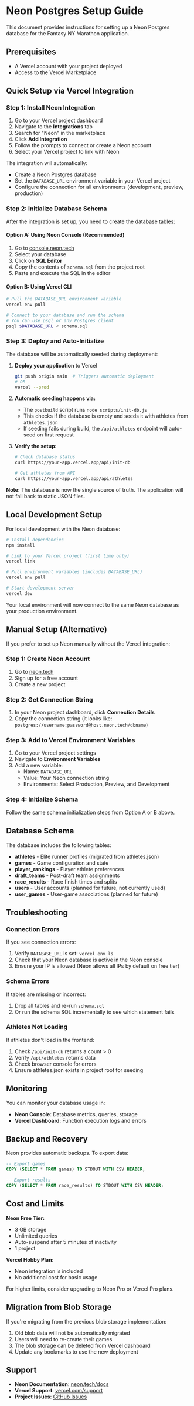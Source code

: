 # Neon Postgres Setup Guide

This document provides instructions for setting up a Neon Postgres database for the Fantasy NY Marathon application.

## Prerequisites

- A Vercel account with your project deployed
- Access to the Vercel Marketplace

## Quick Setup via Vercel Integration

### Step 1: Install Neon Integration

1. Go to your Vercel project dashboard
2. Navigate to the **Integrations** tab
3. Search for "Neon" in the marketplace
4. Click **Add Integration**
5. Follow the prompts to connect or create a Neon account
6. Select your Vercel project to link with Neon

The integration will automatically:
- Create a Neon Postgres database
- Set the `DATABASE_URL` environment variable in your Vercel project
- Configure the connection for all environments (development, preview, production)

### Step 2: Initialize Database Schema

After the integration is set up, you need to create the database tables:

#### Option A: Using Neon Console (Recommended)

1. Go to [console.neon.tech](https://console.neon.tech)
2. Select your database
3. Click on **SQL Editor**
4. Copy the contents of `schema.sql` from the project root
5. Paste and execute the SQL in the editor

#### Option B: Using Vercel CLI

```bash
# Pull the DATABASE_URL environment variable
vercel env pull

# Connect to your database and run the schema
# You can use psql or any Postgres client
psql $DATABASE_URL < schema.sql
```

### Step 3: Deploy and Auto-Initialize

The database will be automatically seeded during deployment:

1. **Deploy your application** to Vercel
   ```bash
   git push origin main  # Triggers automatic deployment
   # OR
   vercel --prod
   ```

2. **Automatic seeding happens via:**
   - The `postbuild` script runs `node scripts/init-db.js`
   - This checks if the database is empty and seeds it with athletes from `athletes.json`
   - If seeding fails during build, the `/api/athletes` endpoint will auto-seed on first request

3. **Verify the setup:**
   ```bash
   # Check database status
   curl https://your-app.vercel.app/api/init-db
   
   # Get athletes from API
   curl https://your-app.vercel.app/api/athletes
   ```

**Note:** The database is now the single source of truth. The application will not fall back to static JSON files.

## Local Development Setup

For local development with the Neon database:

```bash
# Install dependencies
npm install

# Link to your Vercel project (first time only)
vercel link

# Pull environment variables (includes DATABASE_URL)
vercel env pull

# Start development server
vercel dev
```

Your local environment will now connect to the same Neon database as your production environment.

## Manual Setup (Alternative)

If you prefer to set up Neon manually without the Vercel integration:

### Step 1: Create Neon Account

1. Go to [neon.tech](https://neon.tech)
2. Sign up for a free account
3. Create a new project

### Step 2: Get Connection String

1. In your Neon project dashboard, click **Connection Details**
2. Copy the connection string (it looks like: `postgres://username:password@host.neon.tech/dbname`)

### Step 3: Add to Vercel Environment Variables

1. Go to your Vercel project settings
2. Navigate to **Environment Variables**
3. Add a new variable:
   - Name: `DATABASE_URL`
   - Value: Your Neon connection string
   - Environments: Select Production, Preview, and Development

### Step 4: Initialize Schema

Follow the same schema initialization steps from Option A or B above.

## Database Schema

The database includes the following tables:

- **athletes** - Elite runner profiles (migrated from athletes.json)
- **games** - Game configuration and state
- **player_rankings** - Player athlete preferences
- **draft_teams** - Post-draft team assignments
- **race_results** - Race finish times and splits
- **users** - User accounts (planned for future, not currently used)
- **user_games** - User-game associations (planned for future)

## Troubleshooting

### Connection Errors

If you see connection errors:

1. Verify `DATABASE_URL` is set: `vercel env ls`
2. Check that your Neon database is active in the Neon console
3. Ensure your IP is allowed (Neon allows all IPs by default on free tier)

### Schema Errors

If tables are missing or incorrect:

1. Drop all tables and re-run `schema.sql`
2. Or run the schema SQL incrementally to see which statement fails

### Athletes Not Loading

If athletes don't load in the frontend:

1. Check `/api/init-db` returns a count > 0
2. Verify `/api/athletes` returns data
3. Check browser console for errors
4. Ensure athletes.json exists in project root for seeding

## Monitoring

You can monitor your database usage in:

- **Neon Console**: Database metrics, queries, storage
- **Vercel Dashboard**: Function execution logs and errors

## Backup and Recovery

Neon provides automatic backups. To export data:

```sql
-- Export games
COPY (SELECT * FROM games) TO STDOUT WITH CSV HEADER;

-- Export results
COPY (SELECT * FROM race_results) TO STDOUT WITH CSV HEADER;
```

## Cost and Limits

**Neon Free Tier:**
- 3 GB storage
- Unlimited queries
- Auto-suspend after 5 minutes of inactivity
- 1 project

**Vercel Hobby Plan:**
- Neon integration is included
- No additional cost for basic usage

For higher limits, consider upgrading to Neon Pro or Vercel Pro plans.

## Migration from Blob Storage

If you're migrating from the previous blob storage implementation:

1. Old blob data will not be automatically migrated
2. Users will need to re-create their games
3. The blob storage can be deleted from Vercel dashboard
4. Update any bookmarks to use the new deployment

## Support

- **Neon Documentation**: [neon.tech/docs](https://neon.tech/docs)
- **Vercel Support**: [vercel.com/support](https://vercel.com/support)
- **Project Issues**: [GitHub Issues](https://github.com/jessephus/marathon-majors-league/issues)
